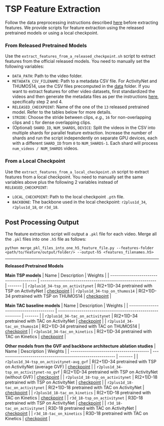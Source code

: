 # TSP Feature Extraction

Follow the data preprocessing instructions described [here](../data) before extracting features. We provide scripts for feature extraction using the released pretrained models or using a local checkpoint.

### From Released Pretrained Models
Use the `extract_features_from_a_released_checkpoint.sh` script to extract features from the official released models. You need to manually set the following variables:
- `DATA_PATH`: Path to the video folder.
- `METADATA_CSV_FILENAME`: Path to a metadata CSV file. For ActivityNet and THUMOS14, use the CSV files precomputed in the [data](../data) folder. If you want to extract features for other video datasets, first standardized the videos and then generate the metadata files as per the instructions [here](../data), specifically step 2 and 4.
- `RELEASED_CHECKPOINT`: Name of the one of the `13` released pretrained model. Refer to the tables below for more details.
- `STRIDE`: Choose the stride between clips, *e.g.,* `16` for non-overlapping clips and `1` for dense overlapping clips.
- (Optional) `SHARD_ID`, `NUM_SHARDS`, `DEVICE`: Split the videos in the CSV into multiple shards for parallel feature extraction. Increase the number of shards and run the script independently on separate GPU devices, each with a different `SHARD_ID` from `0` to `NUM_SHARDS-1`. Each shard will process `num_videos / NUM_SHARDS` videos.

### From a Local Checkpoint
Use the `extract_features_from_a_local_checkpoint.sh` script to extract features from a local checkpoint. You need to manually set the same variables above plus the following 2 variables instead of `RELEASED_CHECKPOINT`:
- `LOCAL_CHECKPOINT`: Path to the local checkpoint `.pth` file.
- `BACKBONE`: The backbone used in the local checkpoint: `r2plus1d_34`, `r2plus1d_18`, or `r3d_18`.

## Post Processing Output
The feature extraction script will output a `.pkl` file for each video. Merge all the `.pkl` files into one `.h5` file as follows:

```
python merge_pkl_files_into_one_h5_feature_file.py --features-folder <path/to/feature/output/folder/> --output-h5 <features_filenames.h5>
```

------

**Released Pretrained Models**

**Main TSP models**
| Name                                     | Description                                                 | Weights |
| ---------------------------------------- | ----------------------------------------------------------- | ------- |
| `r2plus1d_34-tsp_on_activitynet`         | R(2+1)D-34 pretrained with TSP on ActivityNet               | [checkpoint](https://github.com/HumamAlwassel/TSP/releases/download/model_weights/r2plus1d_34-tsp_on_activitynet-max_gvf-backbone_lr_0.0001-fc_lr_0.002-epoch_5-0d2cf854.pth) |
| `r2plus1d_34-tsp_on_thumos14`            | R(2+1)D-34 pretrained with TSP on THUMOS14                  | [checkpoint](https://github.com/HumamAlwassel/TSP/releases/download/model_weights/r2plus1d_34-tsp_on_thumos14-max_gvf-backbone_lr_0.0001-fc_lr_0.004-epoch_4-e6a30b2f.pth) |

**Main TAC baseline models**
| Name                                     | Description                                                 | Weights |
| ---------------------------------------- | ----------------------------------------------------------- | ------- |
| `r2plus1d_34-tac_on_activitynet`         | R(2+1)D-34 pretrained with TAC on ActivityNet               | [checkpoint](https://github.com/HumamAlwassel/TSP/releases/download/model_weights/r2plus1d_34-tac_on_activitynet-backbone_lr_0.0001-fc_lr_0.002-epoch_5-98ccac94.pth) |
| `r2plus1d_34-tac_on_thumos14`            | R(2+1)D-34 pretrained with TAC on THUMOS14                  | [checkpoint](https://github.com/HumamAlwassel/TSP/releases/download/model_weights/r2plus1d_34-tac_on_thumos14-backbone_lr_0.00001-fc_lr_0.002-epoch_3-54b5c8aa.pth) |
| `r2plus1d_34-tac_on_kinetics`            | R(2+1)D-34 pretrained with TAC on Kinetics                  | [checkpoint](https://github.com/HumamAlwassel/TSP/releases/download/model_weights/r2plus1d_34-tac_on_kinetics-0547130e.pth) |

**Other models from the GVF and backbone architecture ablation studies**
| Name                                     | Description                                                 | Weights |
| ---------------------------------------- | ----------------------------------------------------------- | ------- |
| `r2plus1d_34-tsp_on_activitynet-avg_gvf` | R(2+1)D-34 pretrained with TSP on ActivityNet (average GVF) | [checkpoint](https://github.com/HumamAlwassel/TSP/releases/download/model_weights/r2plus1d_34-tsp_on_activitynet-avg_gvf-backbone_lr_0.0001-fc_lr_0.004-epoch_5-8b74eaa2.pth) |
| `r2plus1d_34-tsp_on_activitynet-no_gvf`  | R(2+1)D-34 pretrained with TSP on ActivityNet (without GVF) | [checkpoint](https://github.com/HumamAlwassel/TSP/releases/download/model_weights/r2plus1d_34-tsp_on_activitynet-no_gvf-backbone_lr_0.0001-fc_lr_0.004-epoch_5-fb38fdd2.pth) |
| `r2plus1d_18-tsp_on_activitynet`         | R(2+1)D-18 pretrained with TSP on ActivityNet               | [checkpoint](https://github.com/HumamAlwassel/TSP/releases/download/model_weights/r2plus1d_18-tsp_on_activitynet-max_gvf-backbone_lr_0.0001-fc_lr_0.002-epoch_6-22835b73.pth) |
| `r2plus1d_18-tac_on_activitynet`         | R(2+1)D-18 pretrained with TAC on ActivityNet               | [checkpoint](https://github.com/HumamAlwassel/TSP/releases/download/model_weights/r2plus1d_18-tac_on_activitynet-backbone_lr_0.0001-fc_lr_0.004-epoch_5-9f56941a.pth) |
| `r2plus1d_18-tac_on_kinetics`            | R(2+1)D-18 pretrained with TAC on Kinetics                  | [checkpoint](https://github.com/HumamAlwassel/TSP/releases/download/model_weights/r2plus1d_18-tac_on_kinetics-76ce975c.pth) |
| `r3d_18-tsp_on_activitynet`              | R3D-18 pretrained with TSP on ActivityNet                   | [checkpoint](https://github.com/HumamAlwassel/TSP/releases/download/model_weights/r3d_18-tsp_on_activitynet-max_gvf-backbone_lr_0.0001-fc_lr_0.002-epoch_6-85584422.pth) |
| `r3d_18-tac_on_activitynet`              | R3D-18 pretrained with TAC on ActivityNet                   | [checkpoint](https://github.com/HumamAlwassel/TSP/releases/download/model_weights/r3d_18-tac_on_activitynet-backbone_lr_0.001-fc_lr_0.01-epoch_5-31fd6e95.pth) |
| `r3d_18-tac_on_kinetics`                 | R3D-18 pretrained with TAC on Kinetics                      | [checkpoint](https://github.com/HumamAlwassel/TSP/releases/download/model_weights/r3d_18-tac_on_kinetics-dcd952c6.pth) |

